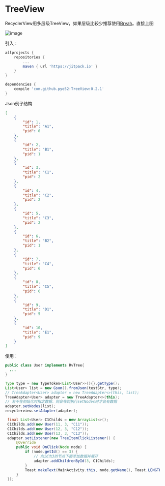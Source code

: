# TreeView
RecyclerView用多层级TreeView，如果层级比较少推荐使用[Brvah](https://github.com/CymChad/BaseRecyclerViewAdapterHelper/wiki/%E5%88%86%E7%BB%84%E7%9A%84%E4%BC%B8%E7%BC%A9%E6%A0%8F)。直接上图

![image](https://github.com/pye52/TreeView/blob/master/treeviewGif.gif)

引入：

```groovy
allprojects {
	repositories {
		...
		maven { url 'https://jitpack.io' }
	}
}

dependencies {
	compile 'com.github.pye52:TreeView:0.2.1'
}
```

Json例子结构

```json
[
    {
        "id": 1,
        "title": "A1",
        "pid": 0
    },
    {
        "id": 2,
        "title": "B1",
        "pid": 1
    },
    {
        "id": 3,
        "title": "C1",
        "pid": 2
    },
    {
        "id": 4,
        "title": "C2",
        "pid": 2
    },
    {
        "id": 5,
        "title": "C3",
        "pid": 2
    },
    {
        "id": 6,
        "title": "B2",
        "pid": 1
    },
    {
        "id": 7,
        "title": "C4",
        "pid": 6
    },
    {
        "id": 8,
        "title": "C5",
        "pid": 6
    },
    {
        "id": 9,
        "title": "D1",
        "pid": 5
    },
    {
        "id": 10,
        "title": "E1",
        "pid": 9
    }
]
```

使用：

```java
public class User implements RvTree{
  ...
}

Type type = new TypeToken<List<User>>(){}.getType();
List<User> list = new Gson().fromJson(testStr, type);
// TreeAdapter<User> adapter = new TreeAdapter<>(this, list);
TreeAdapter<User> adapter = new TreeAdapter<>(this);
// 若不在初始化时指定数据，则会等到执行setNodes时才会有数据
adapter.setNodes(list);
recyclerview.setAdapter(adapter);

 final List<User> C1Childs = new ArrayList<>();
 C1Childs.add(new User(11, 3, "C11"));
 C1Childs.add(new User(12, 3, "C12"));
 C1Childs.add(new User(13, 3, "C13"));
 adapter.setListener(new TreeItemClickListener() {
     @Override
     public void OnClick(Node node) {
         if (node.getId() == 3) {
             // 向id为3的节点下面添加数据并展开
             adapter.addChildrenById(3, C1Childs);
         }
         Toast.makeText(MainActivity.this, node.getName(), Toast.LENGTH_SHORT).show();
     }
 });
```

